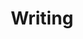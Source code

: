 ---
title: Writing
layout: "layouts/writing/writing-home.njk"
pagination:
  data: collections.writingEntries
  size: 2
---